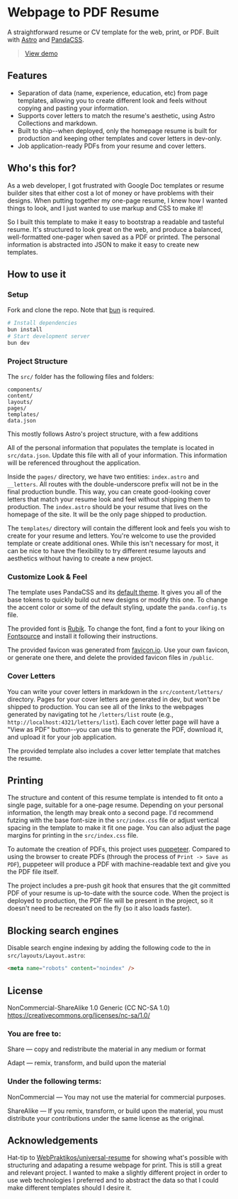 # Webpage to PDF Resume

A straightforward resume or CV template for the web, print, or PDF. Built with [Astro](https://astro.build) and [PandaCSS](https://panda-css.com).

> [View demo](https://resume.tinkernerd.dev)

## Features

- Separation of data (name, experience, education, etc) from page templates, allowing you to create different look and feels without copying and pasting your information.
- Supports cover letters to match the resume's aesthetic, using Astro Collections and markdown.
- Built to ship--when deployed, only the homepage resume is built for production and keeping other templates and cover letters in dev-only.
- Job application-ready PDFs from your resume and cover letters.

## Who's this for?

As a web developer, I got frustrated with Google Doc templates or resume builder sites that either cost a lot of money or have problems with their designs. When putting together my one-page resume, I knew how I wanted things to look, and I just wanted to use markup and CSS to make it!

So I built this template to make it easy to bootstrap a readable and tasteful resume. It's structured to look great on the web, and produce a balanced, well-formatted one-pager when saved as a PDF or printed. The personal information is abstracted into JSON to make it easy to create new templates.

## How to use it

### Setup

Fork and clone the repo. Note that [bun](https://bun.sh) is required.

```sh
# Install dependencies
bun install
# Start development server
bun dev
```

### Project Structure

The `src/` folder has the following files and folders:

```tree
components/
content/
layouts/
pages/
templates/
data.json
```

This mostly follows Astro's project structure, with a few additions

All of the personal information that populates the template is located in `src/data.json`. Update this file with all of your information. This information will be referenced throughout the application.

Inside the `pages/` directory, we have two entities: `index.astro` and `__letters`. All routes with the double-underscore prefix will not be in the final production bundle. This way, you can create good-looking cover letters that match your resume look and feel without shipping them to production. The `index.astro` should be your resume that lives on the homepage of the site. It will be the only page shipped to production.

The `templates/` directory will contain the different look and feels you wish to create for your resume and letters. You're welcome to use the provided template or create additional ones. While this isn't necessary for most, it can be nice to have the flexibility to try different resume layouts and aesthetics without having to create a new project.

### Customize Look & Feel

The template uses PandaCSS and its [default theme](https://panda-css.com/docs/customization/theme). It gives you all of the base tokens to quickly build out new designs or modify this one. To change the accent color or some of the default styling, update the `panda.config.ts` file.

The provided font is [Rubik](https://fontsource.org/fonts/rubik). To change the font, find a font to your liking on [Fontsource](https://fontsource.org) and install it following their instructions.

The provided favicon was generated from [favicon.io](https://favicon.io). Use your own favicon, or generate one there, and delete the provided favicon files in `/public`.

### Cover Letters

You can write your cover letters in markdown in the `src/content/letters/` directory. Pages for your cover letters are generated in dev, but won't be shipped to production. You can see all of the links to the webpages generated by navigating tot he `/letters/list` route (e.g., `http://localhost:4321/letters/list`). Each cover letter page will have a "View as PDF" button--you can use this to generate the PDF, download it, and upload it for your job application.

The provided template also includes a cover letter template that matches the resume.

## Printing

The structure and content of this resume template is intended to fit onto a single page, suitable for a one-page resume. Depending on your personal information, the length may break onto a second page. I'd recommend futzing with the base font-size in the `src/index.css` file or adjust vertical spacing in the template to make it fit one page. You can also adjust the page margins for printing in the `src/index.css` file.

To automate the creation of PDFs, this project uses [puppeteer](https://pptr.dev/guides/pdf-generation). Compared to using the browser to create PDFs (through the process of `Print -> Save as PDF`), puppeteer will produce a PDF with machine-readable text and give you the PDF file itself.

The project includes a pre-push git hook that ensures that the git committed PDF of your resume is up-to-date with the source code. When the project is deployed to production, the PDF file will be present in the project, so it doesn't need to be recreated on the fly (so it also loads faster).

## Blocking search engines

Disable search engine indexing by adding the following code to the <head> in `src/layouts/Layout.astro`:

```html
<meta name="robots" content="noindex" />
```

## License

NonCommercial-ShareAlike 1.0 Generic (CC NC-SA 1.0)
https://creativecommons.org/licenses/nc-sa/1.0/

### You are free to:

Share — copy and redistribute the material in any medium or format

Adapt — remix, transform, and build upon the material

### Under the following terms:

NonCommercial — You may not use the material for commercial purposes.

ShareAlike — If you remix, transform, or build upon the material, you must distribute your contributions under the same license as the original.

## Acknowledgements

Hat-tip to [WebPraktikos/universal-resume](https://github.com/WebPraktikos/universal-resume) for showing what's possible with structuring and adapating a resume webpage for print. This is still a great and relevant project. I wanted to make a slightly different project in order to use web technologies I preferred and to abstract the data so that I could make different templates should I desire it.
